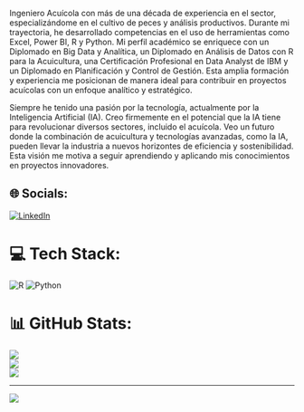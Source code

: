 Ingeniero Acuícola con más de una década de experiencia en el sector, especializándome en el cultivo de peces y análisis productivos. Durante mi trayectoria, he desarrollado competencias en el uso de herramientas como Excel, Power BI, R y Python. Mi perfil académico se enriquece con un Diplomado en Big Data y Analítica, un Diplomado en Análisis de Datos con R para la Acuicultura, una Certificación Profesional en Data Analyst de IBM y un Diplomado en Planificación y Control de Gestión. Esta amplia formación y experiencia me posicionan de manera ideal para contribuir en proyectos acuícolas con un enfoque analítico y estratégico.

Siempre he tenido una pasión por la tecnología, actualmente por la Inteligencia Artificial (IA). Creo firmemente en el potencial que la IA tiene para revolucionar diversos sectores, incluido el acuícola. Veo un futuro donde la combinación de acuicultura y tecnologías avanzadas, como la IA, pueden llevar la industria a nuevos horizontes de eficiencia y sostenibilidad. Esta visión me motiva a seguir aprendiendo y aplicando mis conocimientos en proyectos innovadores.


## 🌐 Socials:
[![LinkedIn](https://img.shields.io/badge/LinkedIn-%230077B5.svg?logo=linkedin&logoColor=white)](https://linkedin.com/in/jorgecarrascoa) 

# 💻 Tech Stack:
![R](https://img.shields.io/badge/r-%23276DC3.svg?style=for-the-badge&logo=r&logoColor=white) ![Python](https://img.shields.io/badge/python-3670A0?style=for-the-badge&logo=python&logoColor=ffdd54) 
# 📊 GitHub Stats:
![](https://github-readme-stats.vercel.app/api?username=Jscarrascoa&theme=dark&hide_border=true&include_all_commits=true&count_private=true)<br/>
![](https://github-readme-streak-stats.herokuapp.com/?user=Jscarrascoa&theme=dark&hide_border=true)<br/>
![](https://github-readme-stats.vercel.app/api/top-langs/?username=Jscarrascoa&theme=dark&hide_border=true&include_all_commits=true&count_private=true&layout=compact)

---
[![](https://visitcount.itsvg.in/api?id=Jscarrascoa&icon=0&color=0)](https://visitcount.itsvg.in)

<!-- Proudly created with GPRM ( https://gprm.itsvg.in ) -->
